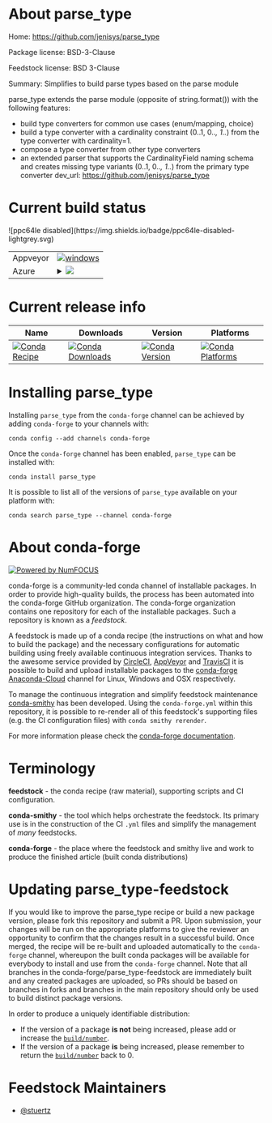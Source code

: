 About parse_type
================

Home: https://github.com/jenisys/parse_type

Package license: BSD-3-Clause

Feedstock license: BSD 3-Clause

Summary: Simplifies to build parse types based on the parse module

parse_type extends the parse module (opposite of string.format()) with the following features:
  * build type converters for common use cases (enum/mapping, choice)
  * build a type converter with a cardinality constraint (0..1, 0..*, 1..*) from the type converter with cardinality=1.
  * compose a type converter from other type converters
  * an extended parser that supports the CardinalityField naming schema and creates missing type variants (0..1, 0..*, 1..*) from the primary type converter
dev_url: https://github.com/jenisys/parse_type


Current build status
====================


<table><tr>
    <td>Appveyor</td>
    <td>
      <a href="https://ci.appveyor.com/project/conda-forge/parse-type-feedstock/branch/master">
        <img alt="windows" src="https://img.shields.io/appveyor/ci/conda-forge/parse-type-feedstock/master.svg?label=Windows">
      </a>
    </td>
  </tr>
    
  <tr>
    <td>Azure</td>
    <td>
      <details>
        <summary>
          <a href="https://dev.azure.com/conda-forge/feedstock-builds/_build/latest?definitionId=5671&branchName=master">
            <img src="https://dev.azure.com/conda-forge/feedstock-builds/_apis/build/status/parse_type-feedstock?branchName=master">
          </a>
        </summary>
        <table>
          <thead><tr><th>Variant</th><th>Status</th></tr></thead>
          <tbody><tr>
              <td>linux_python2.7</td>
              <td>
                <a href="https://dev.azure.com/conda-forge/feedstock-builds/_build/latest?definitionId=5671&branchName=master">
                  <img src="https://dev.azure.com/conda-forge/feedstock-builds/_apis/build/status/parse_type-feedstock?branchName=master&jobName=linux&configuration=linux_python2.7" alt="variant">
                </a>
              </td>
            </tr><tr>
              <td>linux_python3.6</td>
              <td>
                <a href="https://dev.azure.com/conda-forge/feedstock-builds/_build/latest?definitionId=5671&branchName=master">
                  <img src="https://dev.azure.com/conda-forge/feedstock-builds/_apis/build/status/parse_type-feedstock?branchName=master&jobName=linux&configuration=linux_python3.6" alt="variant">
                </a>
              </td>
            </tr><tr>
              <td>linux_python3.7</td>
              <td>
                <a href="https://dev.azure.com/conda-forge/feedstock-builds/_build/latest?definitionId=5671&branchName=master">
                  <img src="https://dev.azure.com/conda-forge/feedstock-builds/_apis/build/status/parse_type-feedstock?branchName=master&jobName=linux&configuration=linux_python3.7" alt="variant">
                </a>
              </td>
            </tr><tr>
              <td>osx_python2.7</td>
              <td>
                <a href="https://dev.azure.com/conda-forge/feedstock-builds/_build/latest?definitionId=5671&branchName=master">
                  <img src="https://dev.azure.com/conda-forge/feedstock-builds/_apis/build/status/parse_type-feedstock?branchName=master&jobName=osx&configuration=osx_python2.7" alt="variant">
                </a>
              </td>
            </tr><tr>
              <td>osx_python3.6</td>
              <td>
                <a href="https://dev.azure.com/conda-forge/feedstock-builds/_build/latest?definitionId=5671&branchName=master">
                  <img src="https://dev.azure.com/conda-forge/feedstock-builds/_apis/build/status/parse_type-feedstock?branchName=master&jobName=osx&configuration=osx_python3.6" alt="variant">
                </a>
              </td>
            </tr><tr>
              <td>osx_python3.7</td>
              <td>
                <a href="https://dev.azure.com/conda-forge/feedstock-builds/_build/latest?definitionId=5671&branchName=master">
                  <img src="https://dev.azure.com/conda-forge/feedstock-builds/_apis/build/status/parse_type-feedstock?branchName=master&jobName=osx&configuration=osx_python3.7" alt="variant">
                </a>
              </td>
            </tr><tr>
              <td>win_python2.7</td>
              <td>
                <a href="https://dev.azure.com/conda-forge/feedstock-builds/_build/latest?definitionId=5671&branchName=master">
                  <img src="https://dev.azure.com/conda-forge/feedstock-builds/_apis/build/status/parse_type-feedstock?branchName=master&jobName=win&configuration=win_python2.7" alt="variant">
                </a>
              </td>
            </tr><tr>
              <td>win_python3.6</td>
              <td>
                <a href="https://dev.azure.com/conda-forge/feedstock-builds/_build/latest?definitionId=5671&branchName=master">
                  <img src="https://dev.azure.com/conda-forge/feedstock-builds/_apis/build/status/parse_type-feedstock?branchName=master&jobName=win&configuration=win_python3.6" alt="variant">
                </a>
              </td>
            </tr><tr>
              <td>win_python3.7</td>
              <td>
                <a href="https://dev.azure.com/conda-forge/feedstock-builds/_build/latest?definitionId=5671&branchName=master">
                  <img src="https://dev.azure.com/conda-forge/feedstock-builds/_apis/build/status/parse_type-feedstock?branchName=master&jobName=win&configuration=win_python3.7" alt="variant">
                </a>
              </td>
            </tr>
          </tbody>
        </table>
      </details>
    </td>
  </tr>
![ppc64le disabled](https://img.shields.io/badge/ppc64le-disabled-lightgrey.svg)
</table>

Current release info
====================

| Name | Downloads | Version | Platforms |
| --- | --- | --- | --- |
| [![Conda Recipe](https://img.shields.io/badge/recipe-parse_type-green.svg)](https://anaconda.org/conda-forge/parse_type) | [![Conda Downloads](https://img.shields.io/conda/dn/conda-forge/parse_type.svg)](https://anaconda.org/conda-forge/parse_type) | [![Conda Version](https://img.shields.io/conda/vn/conda-forge/parse_type.svg)](https://anaconda.org/conda-forge/parse_type) | [![Conda Platforms](https://img.shields.io/conda/pn/conda-forge/parse_type.svg)](https://anaconda.org/conda-forge/parse_type) |

Installing parse_type
=====================

Installing `parse_type` from the `conda-forge` channel can be achieved by adding `conda-forge` to your channels with:

```
conda config --add channels conda-forge
```

Once the `conda-forge` channel has been enabled, `parse_type` can be installed with:

```
conda install parse_type
```

It is possible to list all of the versions of `parse_type` available on your platform with:

```
conda search parse_type --channel conda-forge
```


About conda-forge
=================

[![Powered by NumFOCUS](https://img.shields.io/badge/powered%20by-NumFOCUS-orange.svg?style=flat&colorA=E1523D&colorB=007D8A)](http://numfocus.org)

conda-forge is a community-led conda channel of installable packages.
In order to provide high-quality builds, the process has been automated into the
conda-forge GitHub organization. The conda-forge organization contains one repository
for each of the installable packages. Such a repository is known as a *feedstock*.

A feedstock is made up of a conda recipe (the instructions on what and how to build
the package) and the necessary configurations for automatic building using freely
available continuous integration services. Thanks to the awesome service provided by
[CircleCI](https://circleci.com/), [AppVeyor](https://www.appveyor.com/)
and [TravisCI](https://travis-ci.org/) it is possible to build and upload installable
packages to the [conda-forge](https://anaconda.org/conda-forge)
[Anaconda-Cloud](https://anaconda.org/) channel for Linux, Windows and OSX respectively.

To manage the continuous integration and simplify feedstock maintenance
[conda-smithy](https://github.com/conda-forge/conda-smithy) has been developed.
Using the ``conda-forge.yml`` within this repository, it is possible to re-render all of
this feedstock's supporting files (e.g. the CI configuration files) with ``conda smithy rerender``.

For more information please check the [conda-forge documentation](https://conda-forge.org/docs/).

Terminology
===========

**feedstock** - the conda recipe (raw material), supporting scripts and CI configuration.

**conda-smithy** - the tool which helps orchestrate the feedstock.
                   Its primary use is in the construction of the CI ``.yml`` files
                   and simplify the management of *many* feedstocks.

**conda-forge** - the place where the feedstock and smithy live and work to
                  produce the finished article (built conda distributions)


Updating parse_type-feedstock
=============================

If you would like to improve the parse_type recipe or build a new
package version, please fork this repository and submit a PR. Upon submission,
your changes will be run on the appropriate platforms to give the reviewer an
opportunity to confirm that the changes result in a successful build. Once
merged, the recipe will be re-built and uploaded automatically to the
`conda-forge` channel, whereupon the built conda packages will be available for
everybody to install and use from the `conda-forge` channel.
Note that all branches in the conda-forge/parse_type-feedstock are
immediately built and any created packages are uploaded, so PRs should be based
on branches in forks and branches in the main repository should only be used to
build distinct package versions.

In order to produce a uniquely identifiable distribution:
 * If the version of a package **is not** being increased, please add or increase
   the [``build/number``](https://conda.io/docs/user-guide/tasks/build-packages/define-metadata.html#build-number-and-string).
 * If the version of a package **is** being increased, please remember to return
   the [``build/number``](https://conda.io/docs/user-guide/tasks/build-packages/define-metadata.html#build-number-and-string)
   back to 0.

Feedstock Maintainers
=====================

* [@stuertz](https://github.com/stuertz/)

